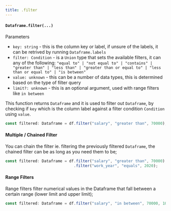 ```yaml
---
title: .filter
---
```


#### `Dataframe.filter(...)`
Parameters

- `key: string` - this is the column key or label, if unsure of the labels, it can be retrived by running `Dataframe.labels`
- `filter: Condition` - is a `Union` type that sets the available filters, it can any of the following: `"equal to" | "not equal to" | "contains" | "greater than" | "less than" | "greater than or equal to" | "less than or equal to" | "is between"`
- `value: unknown` - this can be a number of data types, this is determined based on the type of filter query
- `limit?: unknown` - this is an optional argument, used with range filters like `in between`

This function returns `Dataframe` and it is used to filter out `Dataframe`, by checking if `key` which is the column label against a filter condition `Condition` using `value`.

```typescript
const filtered: Dataframe = df.filter("salary", "greater than", 70000);
```

#### Multiple / Chained Filter
You can chain the filter ie. filtering the previously filtered `Dataframe`, the chained filter can be as long as you need them to be;

```typescript
const filtered: Dataframe = df.filter("salary", "greater than", 70000)
                              .filter("work_year", "equals", 2020);
```

#### Range Filters
Range filters filter numerical values in the Dataframe that fall between a certain range (lower limit and upper limit);

```typescript
const filtered: Dataframe = df.filter("salary", "in between", 70000, 100000);
```